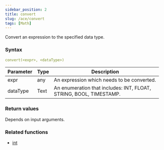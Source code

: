 ```yaml
---
sidebar_position: 2   
title: convert
slug: /ace/convert
tags: [Math]
---
```

Convert an expression to the specified data type.
### Syntax

 ```yaml
convert(<expr>, <dataType>)
```
    
| Parameter   | Type | Description |
| ----------- | ---- | ----------- |     
| expr | any | An expression which needs to be converted. |
| dataType | Text | An enumeration that includes: INT, FLOAT, STRING, BOOL, TIMESTAMP. |

### Return values
Depends on input arguments.


### Related functions      
* [int](/ace/int)

